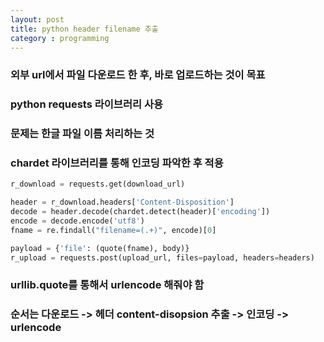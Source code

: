 ```yaml
---
layout: post
title: python header filename 추출
category : programming
---
```


### 외부 url에서 파일 다운로드 한 후, 바로 업로드하는 것이 목표

### python requests 라이브러리 사용

### 문제는 한글 파일 이름 처리하는 것

### chardet 라이브러리를 통해 인코딩 파악한 후 적용


```python
r_download = requests.get(download_url)

header = r_download.headers['Content-Disposition']
decode = header.decode(chardet.detect(header)['encoding'])
encode = decode.encode('utf8')
fname = re.findall("filename=(.+)", encode)[0]

payload = {'file': (quote(fname), body)}
r_upload = requests.post(upload_url, files=payload, headers=headers)

```

### urllib.quote를 통해서 urlencode 해줘야 함


### 순서는 다운로드 -> 헤더 content-disopsion 추출 -> 인코딩 -> urlencode


